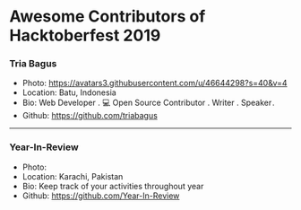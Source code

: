 # Awesome Contributors of Hacktoberfest 2019

### Tria Bagus
- Photo: https://avatars3.githubusercontent.com/u/46644298?s=40&v=4
- Location: Batu, Indonesia
- Bio:  Web Developer . 💻 Open Source Contributor . Writer . Speaker . 
- Github: https://github.com/triabagus

-----------

### Year-In-Review
- Photo: 
- Location: Karachi, Pakistan
- Bio: Keep track of your activities throughout year
- Github: https://github.com/Year-In-Review
